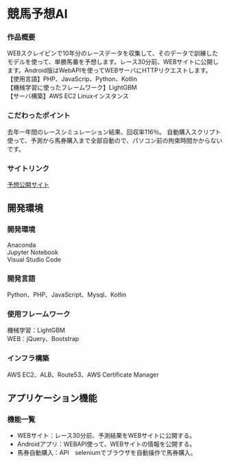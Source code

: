 # 競馬予想AI
### 作品概要
WEBスクレイピンで10年分のレースデータを収集して、そのデータで訓練したモデルを使って、単勝馬番を予想します。レース30分前、WEBサイトに公開します。Android版はWebAPIを使ってWEBサーバにHTTPリクエストします。  
【使用言語】PHP、JavaScrip、Python、Kotlin  
【機械学習に使ったフレームワーク】LightGBM  
【サーバ構築】AWS EC2 Linuxインスタンス  

### こだわったポイント
去年一年間のレースシミュレーション結果、回収率116％。 
自動購入スクリプト使って、予測から馬券購入まで全部自動ので、パソコン前の拘束時間かからないです。

### サイトリンク
[予想公開サイト](https://keiba-ai.ml/)

## 開発環境
### 開発環境
Anaconda  
Jupyter Notebook  
Visual Studio Code  

### 開発言語
Python、PHP、JavaScript、Mysql、Kotlin

### 使用フレームワーク
機械学習：LightGBM  
WEB：jQuery、Bootstrap

### インフラ構築
AWS EC2、ALB、Route53、AWS Certificate Manager

## アプリケーション機能

### 機能一覧
- WEBサイト：レース30分前、予測結果をWEBサイトに公開する。
- Androidアプリ：WEBAPI使って、WEBサイトの情報を公開する。
- 馬券自動購入：API　seleniumでブラウザを自動操作で馬券購入。
